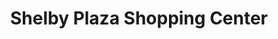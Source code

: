 ---
title: "Shelby Plaza Shopping Center"
url: /shelby/shelby-plaza-shopping-center-east-dixon-boulevard/
shop: mall
---
